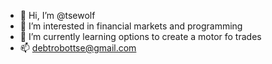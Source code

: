 - 👋 Hi, I’m @tsewolf
- 👀 I’m interested in financial markets and programming
- 🌱 I’m currently learning options to create a motor fo trades
- 📫 debtrobottse@gmail.com


<!---
tsewolf/tsewolf is a ✨ special ✨ repository because its `README.md` (this file) appears on your GitHub profile.
You can click the Preview link to take a look at your changes.
--->
